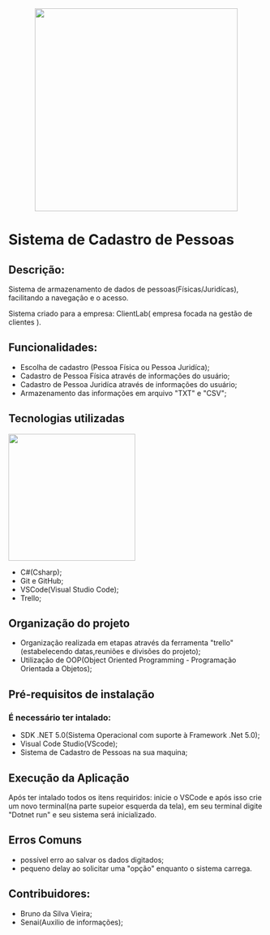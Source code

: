 <div align=center>
<img src="https://c.tenor.com/mGgWY8RkgYMAAAAC/hello-world.gif" width="400px">
</div>
 
 
 <h1>Sistema de Cadastro de Pessoas</h1>
  
 <h2>Descrição:</h2>
   
 <p>Sistema de armazenamento de dados de pessoas(Físicas/Juridícas), facilitando a navegação e o acesso.</p>
 <p>Sistema criado para a empresa: ClientLab( empresa focada na gestão de clientes ).</p>
 
 <h2>Funcionalidades:</h2> 
 
<ul>
 <li>Escolha de cadastro (Pessoa Física ou Pessoa Juridíca);</li>
 <li>Cadastro de Pessoa Física através de informações do usuário;</li>
 <li>Cadastro de Pessoa Juridíca através de informações do usuário; </li>
 <li>Armazenamento das informações em arquivo "TXT" e "CSV"; </li>
</ul>

<h2>Tecnologias utilizadas</h2> 

<img src="https://images-ext-1.discordapp.net/external/U_IPnleDQBTAxGgCPantBYo4UOTxZwkX88eAKFaf_fk/https/miro.medium.com/fit/c/64/64/1%2AJtC1CS6-OT218_QzRlLXFw.gif" width="250" >


<ul>
 <li>C#(Csharp);</li>
 <li>Git e GitHub;</li>
 <li>VSCode(Visual Studio Code);</li>
 <li>Trello;</li>
</ul>


<h2>Organização do projeto</h2>

<ul>
 <li>Organização realizada em etapas através da ferramenta "trello"(estabelecendo datas,reuniões e divisões do projeto);</li>
 <li>Utilização de OOP(Object Oriented Programming - Programação Orientada a Objetos);</li>
</ul> 



<h2>Pré-requisitos de instalação</h2>

<h3>É necessário ter intalado:</h3>

<ul>
 <li>SDK .NET 5.0(Sistema Operacional com suporte à Framework .Net 5.0);</li>
 <li>Visual Code Studio(VScode);</li>
 <li>Sistema de Cadastro de Pessoas na sua maquina;</li>  
</ul>

<h2>Execução da Aplicação</h2>

<p>Após ter intalado todos os itens requiridos: inicie o VSCode e após isso crie um novo terminal(na parte supeior esquerda da tela), em seu terminal digite "Dotnet run" e seu sistema será inicializado.</p>

<h2>Erros Comuns</h2>
<ul>
 <li>possível erro ao salvar os dados digitados;<//li>
 <li>pequeno delay ao solicitar uma "opção" enquanto o sistema carrega.</li>
</ul>

<h2>Contribuidores:</h2>

<ul>
<li>Bruno da Silva Vieira;</li>
<li>Senai(Auxilio de informações);</li>  
</ul>
